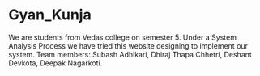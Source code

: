 # Gyan_Kunja
We are students from Vedas college on semester 5. Under a System Analysis Process we have tried this website designing to implement our system. Team members: Subash Adhikari, Dhiraj Thapa Chhetri, Deshant Devkota, Deepak Nagarkoti.
